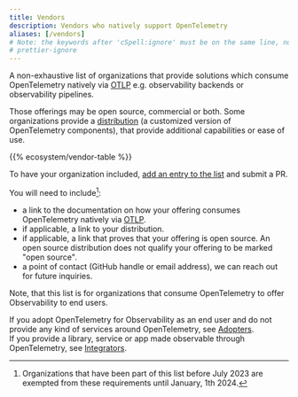 ```yaml
---
title: Vendors
description: Vendors who natively support OpenTelemetry
aliases: [/vendors]
# Note: the keywords after 'cSpell:ignore' must be on the same line, no wrapping, hence the Prettier ignore directive
# prettier-ignore
---
```


A non-exhaustive list of organizations that provide solutions which consume
OpenTelemetry natively via [OTLP](/docs/specs/otlp/) e.g. observability backends
or observability pipelines.

Those offerings may be open source, commercial or both. Some organizations
provide a [distribution](/docs/concepts/distributions/) (a customized version of
OpenTelemetry components), that provide additional capabilities or ease of use.

{{% ecosystem/vendor-table %}}

To have your organization included,
[add an entry to the list](https://github.com/open-telemetry/opentelemetry.io/tree/main/data/ecosystem/vendors.yaml)
and submit a PR.

You will need to include[^existing-entries]:

- a link to the documentation on how your offering consumes OpenTelemetry
  natively via [OTLP](http://localhost:1313/docs/specs/otlp/).
- if applicable, a link to your distribution.
- if applicable, a link that proves that your offering is open source. An open
  source distribution does not qualify your offering to be marked "open source".
- a point of contact (GitHub handle or email address), we can reach out for
  future inquiries.

Note, that this list is for organizations that consume OpenTelemetry to offer
Observability to end users.

If you adopt OpenTelemetry for Observability as an end user and do not provide
any kind of services around OpenTelemetry, see [Adopters](/ecosystem/adopters).
<br /> If you provide a library, service or app made observable through
OpenTelemetry, see [Integrators](/ecosystem/integrations).

[^existing-entries]:
    Organizations that have been part of this list before July 2023 are exempted
    from these requirements until January, 1th 2024.
